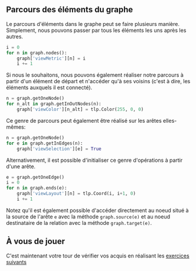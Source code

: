 ## Parcours des éléments du graphe

Le parcours d'éléments dans le graphe peut se faire plusieurs manière. Simplement, nous pouvons passer par tous les éléments les uns après les autres.

```python
i = 0
for n in graph.nodes():
    graph['viewMetric'][n] = i
    i += 1
```

Si nous le souhaitons, nous pouvons également réaliser notre parcours à partir d'un élément de départ et n'accéder qu'à ses voisins (c'est à dire, les éléments auxquels il est connecté).

```python
n = graph.getOneNode()
for n_alt in graph.getInOutNodes(n):
    graph['viewColor'][n_alt] = tlp.Color(255, 0, 0)
```

Ce genre de parcours peut également être réalisé sur les arêtes elles-mêmes:

```python
n = graph.getOneNode()
for e in graph.getInEdges(n):
    graph['viewSelection'][e] = True
```

Alternativement, il est possible d'initialiser ce genre d'opérations à partir d'une arête.

```python
e = graph.getOneEdge()
i = 0
for n in graph.ends(e):
    graph['viewLayout'][n] = tlp.Coord(i, i+1, 0)
    i += 1
```

Notez qu'il est également possible d'accéder directement au noeud situé à la source de l'arête `e` avec la méthode `graph.source(e)` et au noeud destinataire de la relation avec la méthode `graph.target(e)`.


## À vous de jouer

C'est maintenant votre tour de vérifier vos acquis en réalisant les [exercices suivants](./4_exercice.md)
